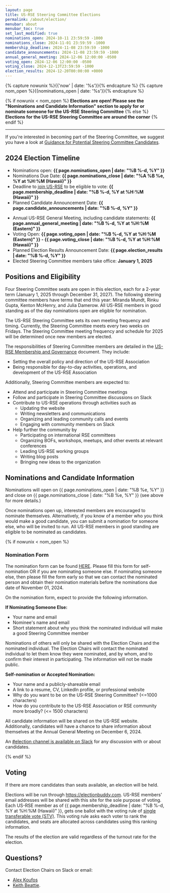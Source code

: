 ```yaml
---
layout: page
title: US-RSE Steering Committee Elections
permalink: /about/election/
menubar: about
menubar_toc: true
set_last_modified: true
nominations_open: 2024-10-11 23:59:59 -1000
nominations_close: 2024-11-01 23:59:59 -1000
membership_deadline: 2024-11-08 23:59:59 -1000
candidate_announcements: 2024-11-08 23:59:59 -1000
annual_general_meeting: 2024-12-06 12:00:00 -0500
voting_open: 2024-12-06 12:00:00 -0500
voting_close: 2024-12-13T23:59:59 -1000
election_results: 2024-12-20T00:00:00 +0000
---
```


{% capture nowunix %}{{'now' | date: '%s'}}{% endcapture %}
{% capture nom_open %}{{nominations_open | date: '%s'}}{% endcapture %}

{% if nowunix < nom_open %}
**Elections are open! Please see the "Nominations and Candidate Information"
section to apply for or nominate someone for the US-RSE Steering Committee**
{% else %}
**Elections for the US-RSE Steering Committee are around the corner**
{% endif %}

<hr>

<!-- The 2024 US-RSE Steering Committee elections are happening this December. -->

If you're interested in becoming part of the Steering Committee, we suggest you
have a look at
[Guidance for Potential Steering Committee Candidates](/2022-07-01-candidate-guidance/).


## 2024 Election Timeline

* Nominations open:
  **{{ page.nominations_open | date: "%B %-d, %Y" }}** <!-- Should be link to form once open -->
* Nominations Due Date:
  **{{ page.nominations_close | date: "%A %B %e, %Y at %H:%M (Hawaii)" }}**
* Deadline to [join US-RSE](/join) to be eligible to vote:
  **{{ page.membership_deadline | date: "%B %-d, %Y at %H:%M (Hawaii)" }}**
* Planned Candidate Announcement Date:
  **{{ page.candidate_announcements | date: "%B %-d, %Y" }}**
<!--* [Candidates Announced](/2023-11-10-sc-candidates/): **November 8, 2024**-->
* Annual US-RSE General Meeting, including candidate statements:
  **{{ page.annual_general_meeting | date: "%B %-d, %Y at %H:%M (Eastern)" }}**
* Voting Open:
  **{{ page.voting_open | date: "%B %-d, %Y at %H:%M (Eastern)" }} -
    {{ page.voting_close | date: "%B %-d, %Y at %H:%M (Hawaii)" }}**
* Planned Election Results Announcement Date:
  **{{ page.election_results | date: "%B %-d, %Y" }}**
* Elected Steering Committee members take office:
  **January 1, 2025**


## Positions and Eligibility

Four Steering Committee seats are open in this election, each for a 2-year term
(January 1, 2025 through December 31, 2027).
The following steering committee members have terms that end this year:
Miranda Mundt, Rinku Gupta, Kenton McHenry, and Julia Damerow.
All US-RSE members in good standing as of the day nominations open are eligible
for nomination. 

The US-RSE Steering Committee sets its own meeting frequency and timing.
Currently, the Steering Committee meets every two weeks on Fridays.
The Steering Committee meeting frequency and schedule for 2025 will be
determined once new members are elected.

The responsibilities of Steering Committee members are detailed in the
[US-RSE Membership and Governance](https://github.com/USRSE/documents/blob/master/governance.md)
document.
They include:

* Setting the overall policy and direction of the US-RSE Association
* Being responsible for day-to-day activities, operations, and development of the US-RSE Association

Additionally, Steering Committee members are expected to:

* Attend and participate in Steering Committee meetings
* Follow and participate in Steering Committee discussions on Slack
* Contribute to US-RSE operations through activities such as
  * Updating the website
  * Writing newsletters and communications
  * Organizing and leading community calls and events
  * Engaging with community members on Slack
* Help further the community by
  * Participating on international RSE committees
  * Organizing BOFs, workshops, meetups, and other events at relevant conferences
  * Leading US-RSE working groups
  * Writing blog posts
  * Bringing new ideas to the organization


## Nominations and Candidate Information

<!-- **[Candidate Information is Available](/2022-11-18-sc-candidates/)** -->

Nominations will open on {{ page.nominations_open | date: "%B %e, %Y" }} and
close on {{ page.nominations_close | date: "%B %e, %Y" }} (see above for more 
details.)

Once nominations open up, interested members are encouraged to nominate themselves.
Alternatively, if you know of a member who you think would make a good
candidate, you can submit a nomination for someone else, who will be invited to run.
All US-RSE members in good standing are eligible to be nominated as candidates.

{% if nowunix < nom_open %}
### Nomination Form

The nomination form can be found [HERE](https://docs.google.com/forms/d/e/1FAIpQLSdymmrCfE3QgKmeOmPUSeaDhEEG2z0adxfmiNGHbO3C6nv1YA/viewform). Please fill this form for self-nomination OR if you are nominating someone else.
If nominating someone else, then please fill the form early so that we can
contact the nominated person and obtain their nomination materials before the
nominations due date of November 01, 2024.

On the nomination form, expect to provide the following information.

**If Nominating Someone Else:**
* Your name and email
* Nominee's name and email
* Short statement about why you think the nominated individual will make a good Steering Committee member

Nominations of others will only be shared with the Election Chairs and the
nominated individual.
The Election Chairs will contact the nominated individual to let them know they
were nominated, and by whom, and to confirm their interest in participating.
The information will not be made public.

**Self-nomination or Accepted Nomination:**

* Your name and a publicly-shareable email
* A link to a resume, CV, LinkedIn profile, or professional website
* Why do you want to be on the US-RSE Steering Committee? (<=1000 characters)
* How do you contribute to the US-RSE Association or RSE community more broadly? (<= 1500 characters)

All candidate information will be shared on the US-RSE website.
Additionally, candidates will have a chance to share information about
themselves at the Annual General Meeting on December 6, 2024.

An [#election channel is available on Slack](https://usrse.slack.com/archives/C01BC66Q16E)
for any discussion with or about candidates.

{% endif %}


## Voting

If there are more candidates than seats available, an election will be held.  

Elections will be run through https://electionbuddy.com.
US-RSE members' email addresses will be shared with this site for the sole
purpose of voting.
Each US-RSE member as of
{{ page.membership_deadline | date: "%B %-d, %Y at %H:%M (Hawaii)" }},
gets one ballot with the voting rule of
[single transferable vote (STV)](https://electionbuddy.com/features/voting-systems/stv-voting).
This voting rule asks each voter to rank the candidates, and seats are allocated
across candidates using this ranking information.

The results of the election are valid regardless of the turnout rate for the
election.


## Questions?

Contact Election Chairs on Slack or email:
- [Alex Koufos](mailto:akoufos@stanford.edu)
- [Keith Beattie](mailto:ksbeattie@lbl.gov).

